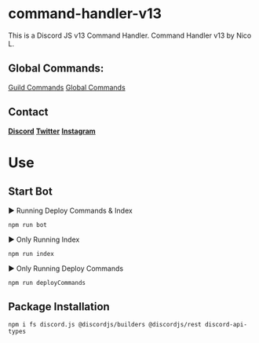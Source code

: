 # command-handler-v13
This is a Discord JS v13 Command Handler.
Command Handler v13
by Nico L.

## Global Commands:
[Guild Commands](https://github.com/nilasystem/command-handler-v13/releases/tag/v0.1.0)
[Global Commands](https://github.com/nilasystem/command-handler-v13/releases/tag/v0.2.0)

## Contact
**[Discord](https://discord.gg/sJyV76utga)**
**[Twitter](https://twitter.com/@nilasystemtweet)**
**[Instagram](https://instagram.com/nla.insta)**


# Use 


## Start Bot 
▶ Running Deploy Commands & Index 
```
npm run bot
``` 



▶ Only Running Index
```
npm run index
``` 



▶ Only Running Deploy Commands
```
npm run deployCommands
``` 


## Package Installation
```
npm i fs discord.js @discordjs/builders @discordjs/rest discord-api-types
```
